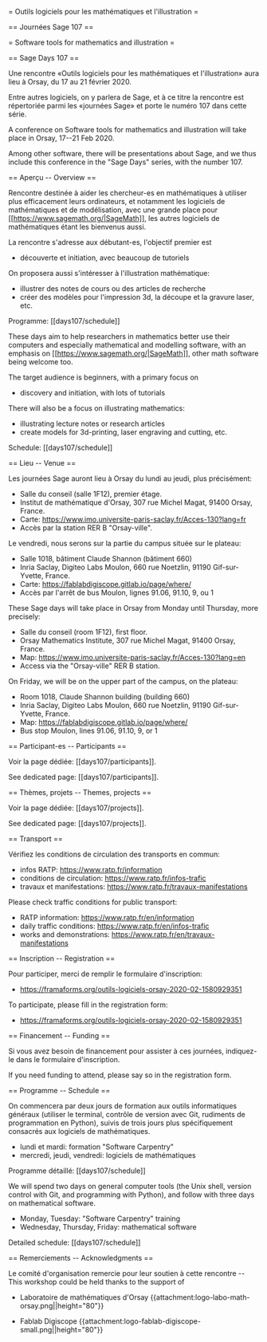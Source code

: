 = Outils logiciels pour les mathématiques et l'illustration =

== Journées Sage 107 ==

= Software tools for mathematics and illustration =

== Sage Days 107 ==

Une rencontre «Outils logiciels pour les mathématiques et l'illustration»
aura lieu à Orsay, du 17 au 21 février 2020.

Entre autres logiciels, on y parlera de Sage, et à ce titre la rencontre est
répertoriée parmi les «journées Sage» et porte le numéro 107 dans cette série.

A conference on Software tools for mathematics and illustration
will take place in Orsay, 17--21 Feb 2020.

Among other software, there will be presentations about Sage, and we thus
include this conference in the "Sage Days" series, with the number 107.

== Aperçu -- Overview ==

Rencontre destinée à aider les chercheur-es en mathématiques à utiliser
plus efficacement leurs ordinateurs, et notamment les logiciels de
mathématiques et de modélisation, avec une grande place pour
[[https://www.sagemath.org/|SageMath]],
les autres logiciels de mathématiques étant les bienvenus aussi.

La rencontre s'adresse aux débutant-es, l'objectif premier est

 * découverte et initiation, avec beaucoup de tutoriels

On proposera aussi s'intéresser à l'illustration mathématique:

 * illustrer des notes de cours ou des articles de recherche
 * créer des modèles pour l'impression 3d, la découpe et la gravure laser, etc.

Programme: [[days107/schedule]]

These days aim to help researchers in mathematics better use their computers
and especially mathematical and modelling software, with an emphasis on
[[https://www.sagemath.org/|SageMath]], other math software being welcome too.

The target audience is beginners, with a primary focus on

 * discovery and initiation, with lots of tutorials

There will also be a focus on illustrating mathematics:

 * illustrating lecture notes or research articles
 * create models for 3d-printing, laser engraving and cutting, etc.

Schedule: [[days107/schedule]]


== Lieu -- Venue ==

Les journées Sage auront lieu à Orsay du lundi au jeudi, plus précisément:

 * Salle du conseil (salle 1F12), premier étage.
 * Institut de mathématique d'Orsay, 307 rue Michel Magat, 91400 Orsay, France.
 * Carte: https://www.imo.universite-paris-saclay.fr/Acces-130?lang=fr
 * Accès par la station RER B "Orsay-ville".

Le vendredi, nous serons sur la partie du campus située sur le plateau:

 * Salle 1018, bâtiment Claude Shannon (bâtiment 660)
 * Inria Saclay, Digiteo Labs Moulon, 660 rue Noetzlin, 91190 Gif-sur-Yvette, France.
 * Carte: https://fablabdigiscope.gitlab.io/page/where/
 * Accès par l'arrêt de bus Moulon, lignes 91.06, 91.10, 9, ou 1

These Sage days will take place in Orsay from Monday until Thursday, more precisely:

 * Salle du conseil (room 1F12), first floor.
 * Orsay Mathematics Institute, 307 rue Michel Magat, 91400 Orsay, France.
 * Map: https://www.imo.universite-paris-saclay.fr/Acces-130?lang=en
 * Access via the "Orsay-ville" RER B station.

On Friday, we will be on the upper part of the campus, on the plateau:

 * Room 1018, Claude Shannon building (building 660)
 * Inria Saclay, Digiteo Labs Moulon, 660 rue Noetzlin, 91190 Gif-sur-Yvette, France.
 * Map: https://fablabdigiscope.gitlab.io/page/where/
 * Bus stop Moulon, lines 91.06, 91.10, 9, or 1


== Participant-es -- Participants ==

Voir la page dédiée: [[days107/participants]].

See dedicated page: [[days107/participants]].


== Thèmes, projets -- Themes, projects ==

Voir la page dédiée: [[days107/projects]].

See dedicated page: [[days107/projects]].


== Transport ==

Vérifiez les conditions de circulation des transports en commun:

 * infos RATP: https://www.ratp.fr/information
 * conditions de circulation: https://www.ratp.fr/infos-trafic
 * travaux et manifestations: https://www.ratp.fr/travaux-manifestations

Please check traffic conditions for public transport:

 * RATP information: https://www.ratp.fr/en/information
 * daily traffic conditions: https://www.ratp.fr/en/infos-trafic
 * works and demonstrations: https://www.ratp.fr/en/travaux-manifestations


== Inscription -- Registration ==

Pour participer, merci de remplir le formulaire d'inscription:

 * https://framaforms.org/outils-logiciels-orsay-2020-02-1580929351

To participate, please fill in the registration form:

 * https://framaforms.org/outils-logiciels-orsay-2020-02-1580929351


== Financement -- Funding ==

Si vous avez besoin de financement pour assister à ces journées,
indiquez-le dans le formulaire d'inscription.

If you need funding to attend, please say so in the registration form.


== Programme -- Schedule ==

On commencera par deux jours de formation aux outils informatiques
généraux (utiliser le terminal, contrôle de version avec Git,
rudiments de programmation en Python), suivis de trois jours
plus spécifiquement consacrés aux logiciels de mathématiques.

 * lundi et mardi: formation "Software Carpentry"
 * mercredi, jeudi, vendredi: logiciels de mathématiques

Programme détaillé:  [[days107/schedule]]

We will spend two days on general computer tools (the Unix shell,
version control with Git, and programming with Python), and follow
with three days on mathematical software.

 * Monday, Tuesday: "Software Carpentry" training
 * Wednesday, Thursday, Friday: mathematical software

Detailed schedule:  [[days107/schedule]]


== Remerciements -- Acknowledgments ==

Le comité d'organisation remercie pour leur soutien à cette
rencontre -- This workshop could be held thanks to the support of

  * Laboratoire de mathématiques d'Orsay
    {{attachment:logo-labo-math-orsay.png||height="80"}}

  * Fablab Digiscope
    {{attachment:logo-fablab-digiscope-small.png||height="80"}}
